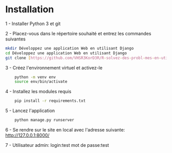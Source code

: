 # Installation

1 - Installer Python 3 et git

2 - Placez-vous dans le répertoire souhaité et entrez les commandes suivantes
```bash
mkdir Développez une application Web en utilisant Django
cd Développez une application Web en utilisant Django
git clone [https://github.com/VHSR3KorD3R/R-solvez-des-probl-mes-en-utilisant-des-algorithmes-en-Python.git](https://github.com/VHSR3KorD3R/D-veloppez-une-application-Web-en-utilisant-Django.git)
```

3 - Créez l'environnement virtuel et activez-le
```bash
    python -m venv env
    source env/bin/activate
```

4 - Installez les modules requis
```bash
    pip install -r requirements.txt
```

5 - Lancez l'application 
```bash
    python manage.py runserver
```

6 - Se rendre sur le site en local avec l'adresse suivante: http://127.0.0.1:8000/

7 - Utilisateur admin: 
login:test
mot de passe:test
